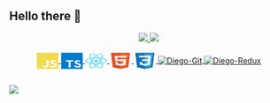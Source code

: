 ## Hello there 👋

<div align="center">
  <a href="https://github.com/diegoOliReboucas">
  <img height="180em" src="https://github-readme-stats.vercel.app/api?username=diegoOliReboucas&show_icons=true&theme=great-gatsby&include_all_commits=true&count_private=true"/>
  <img height="180em" src="https://github-readme-stats.vercel.app/api/top-langs/?username=diegoOliReboucas&layout=compact&langs_count=7&theme=great-gatsby"/>
</div>

<div align="center" style="display: inline_block"><br>
  <img align="center" alt="Diego-Js" height="30" width="40" src="https://raw.githubusercontent.com/devicons/devicon/master/icons/javascript/javascript-plain.svg">
  <img align="center" alt="Diego-Ts" height="30" width="40" src="https://raw.githubusercontent.com/devicons/devicon/master/icons/typescript/typescript-plain.svg">
  <img align="center" alt="Diego-React" height="30" width="40" src="https://raw.githubusercontent.com/devicons/devicon/master/icons/react/react-original.svg">
  <img align="center" alt="Diego-HTML" height="30" width="40" src="https://raw.githubusercontent.com/devicons/devicon/master/icons/html5/html5-original.svg">
  <img align="center" alt="Diego-CSS" height="30" width="40" src="https://raw.githubusercontent.com/devicons/devicon/master/icons/css3/css3-original.svg">
  <img align="center" alt="Diego-Git" height="30" width="40" src="https://cdn.jsdelivr.net/gh/devicons/devicon/icons/git/git-original.svg">
   <img align="center" alt="Diego-Redux" height="30" width="40" src="https://cdn.jsdelivr.net/gh/devicons/devicon/icons/redux/redux-original.svg">
</div>

##

<div>
<a href="https://www.linkedin.com/in/diego-oliveira-1174a9233/" target="_blank"><img src="https://img.shields.io/badge/-LinkedIn-%230077B5?style=for-the-badge&logo=linkedin&logoColor=white" target="_blank"></a> 
</div>
